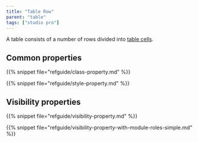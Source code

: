 ```yaml
---
title: "Table Row"
parent: "table"
tags: ["studio pro"]
---
```


A table consists of a number of rows divided into [table cells](table-cell).

## Common properties

{{% snippet file="refguide/class-property.md" %}}

{{% snippet file="refguide/style-property.md" %}}

## Visibility properties

{{% snippet file="refguide/visibility-property.md" %}}

{{% snippet file="refguide/visibility-property-with-module-roles-simple.md" %}}
